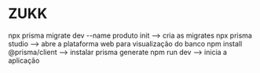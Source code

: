 # ZUKK


npx prisma migrate dev --name produto init --> cria as migrates
npx prisma studio --> abre a plataforma web para visualização do banco
npm install @prisma/client --> instalar prisma generate
npm run dev --> inicia a aplicação